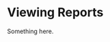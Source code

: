 [title]: # (Viewing Reports)
[tags]: # (XXX)
[priority]: # (2865)
# Viewing Reports
Something here.
